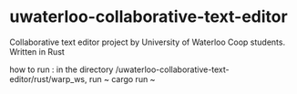 # uwaterloo-collaborative-text-editor
Collaborative text editor project by University of Waterloo Coop students. Written in Rust


how to run : in the directory /uwaterloo-collaborative-text-editor/rust/warp_ws, run ~ cargo run ~
